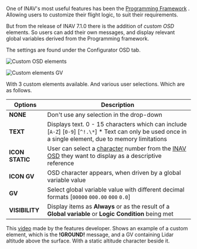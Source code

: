 One of INAV's most useful features has been the [Programming Framework](https://github.com/iNavFlight/inav/blob/master/docs/Programming%20Framework.md) . Allowing users to customize their flight logic, to suit their requirements.

But from the release of INAV 7.1.0 there is the addition of _custom OSD_ elements. So users can add their own messages, and display relevant global variables derived from the Programming framework.

The settings are found under the Configurator OSD tab. 

![Custom OSD elements](https://github.com/iNavFlight/inav/assets/47995726/09905b3d-6217-4777-939a-7174c2207a63)

![Custom elements GV](https://github.com/iNavFlight/inav/assets/47995726/26c8b12d-27da-4a10-9ce7-e8b42289623b)

With 3 custom elements available. And various user selections. Which are as follows.

|  Options       |        Description                                                                                            |
| ------------   |  -----------------------------------------------------------------------------------------------------------  |
| **NONE**       | Don't use any selection in the drop-down                                                                     |
| **TEXT**       | Displays text. 0 - 15 characters which can include [`A-Z`] [`0-9`] [`^!.\*`] * Text can only be used once in a single element, due to memory limitations                                           |
| **ICON STATIC**| User can select a [character](https://github.com/iNavFlight/inav-configurator/blob/master/resources/osd/analogue/impact.png) number from the [INAV OSD](https://github.com/iNavFlight/inav-configurator/tree/master/resources/osd/digital/default/36x54) they want to display as a descriptive reference                                                                      |
| **ICON GV**    | OSD character appears, when driven by a global variable value                                                           |                                                              
| **GV**         | Select global variable value with different decimal formats [`00000` `000.00` `000` `0.0`]                                                                                 
| **VISIBILITY** | Display items as **Always** or as the result of a **Global variable** or **Logic Condition** being met        |


This [video](https://youtu.be/BqkDo-2O7js?si=_vOAHQn2N0MGbKdl&t=81) made by the features developer. Shows an example of a custom element, which is the **!GROUND!** message, and a GV containing Lidar altitude above the surface. With a static altitude character beside it. 
